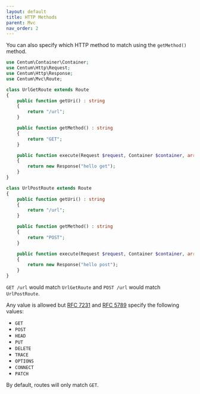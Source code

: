 ```yaml
---
layout: default
title: HTTP Methods
parent: Mvc
nav_order: 2
---
```




You can also specify which HTTP method to match using the `getMethod()` method.

```php
use Centum\Container\Container;
use Centum\Http\Request;
use Centum\Http\Response;
use Centum\Mvc\Route;

class UrlGetRoute extends Route
{
    public function getUri() : string
    {
        return "/url";
    }

    public function getMethod() : string
    {
        return "GET";
    }

    public function execute(Request $request, Container $container, array $params = []) : Response
    {
        return new Response("hello get");
    }
}

class UrlPostRoute extends Route
{
    public function getUri() : string
    {
        return "/url";
    }

    public function getMethod() : string
    {
        return "POST";
    }

    public function execute(Request $request, Container $container, array $params = []) : Response
    {
        return new Response("hello post");
    }
}
```

`GET /url` would match `UrlGetRoute` and `POST /url` would match `UrlPostRoute`.

Any value is allowed but [RFC 7231](https://tools.ietf.org/html/rfc7231#section-4) and [RFC 5789](https://tools.ietf.org/html/rfc5789#section-2) specify the following values:

* `GET`
* `POST`
* `HEAD`
* `PUT`
* `DELETE`
* `TRACE`
* `OPTIONS`
* `CONNECT`
* `PATCH`

By default, routes will only match `GET`.
